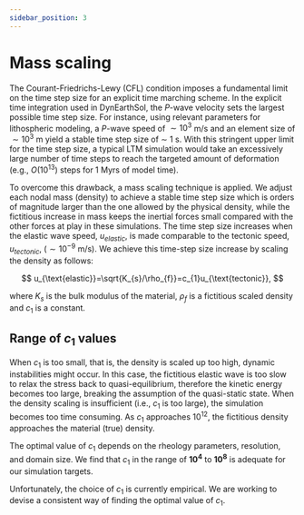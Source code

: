 ```yaml
---
sidebar_position: 3
---
```


# Mass scaling

The Courant-Friedrichs-Lewy (CFL) condition imposes a fundamental limit
on the time step size for an explicit time marching scheme. In the
explicit time integration used in DynEarthSol, the $P$-wave velocity sets
the largest possible time step size. For instance, using relevant
parameters for lithospheric modeling, a $P$-wave speed of $\sim10^{3}$
m/s and an element size of $\sim10^{3}$ m yield a stable time step size
of $\sim$ 1 s. With this stringent upper limit for the time step size, a
typical LTM simulation would take an excessively large number of time
steps to reach the targeted amount of deformation (e.g., $O(10^{13})$
steps for 1 Myrs of model time).

To overcome this drawback, a mass scaling technique is applied. We
adjust each nodal mass (density) to achieve a stable time step size
which is orders of magnitude larger than the one allowed by the physical
density, while the fictitious increase in mass keeps the inertial forces
small compared with the other forces at play in these simulations. The
time step size increases when the elastic wave speed, $u_{elastic}$, is
made comparable to the tectonic speed, $u_{tectonic}$, ($\sim10^{-9}$
m/s). We achieve this time-step size increase by scaling the density as
follows:

$$
u_{\text{elastic}}=\sqrt{K_{s}/\rho_{f}}=c_{1}u_{\text{tectonic}},
$$

where $K_{s}$ is the bulk modulus of the material, $\rho_{f}$ is a
fictitious scaled density and $c_{1}$ is a constant. 

## Range of $c_{1}$ values

When $c_{1}$ is too
small, that is, the density is scaled up too high, dynamic instabilities
might occur. In this case, the fictitious elastic wave is too slow to
relax the stress back to quasi-equilibrium, therefore the kinetic energy
becomes too large, breaking the assumption of the quasi-static
state. When the density scaling is insufficient
(i.e., $c_{1}$ is too large), the simulation becomes too time consuming.
As $c_{1}$ approaches $10^{12},$ the fictitious density approaches the
material (true) density. 

The optimal value of $c_{1}$ depends on the
rheology parameters, resolution, and domain size. We find that $c_{1}$
in the range of **$10^{4}$** to **$10^{8}$** is adequate for our simulation
targets. 

Unfortunately, the choice of $c_{1}$ is currently empirical. We
are working to devise a consistent way of finding the optimal value of
$c_{1}$.
